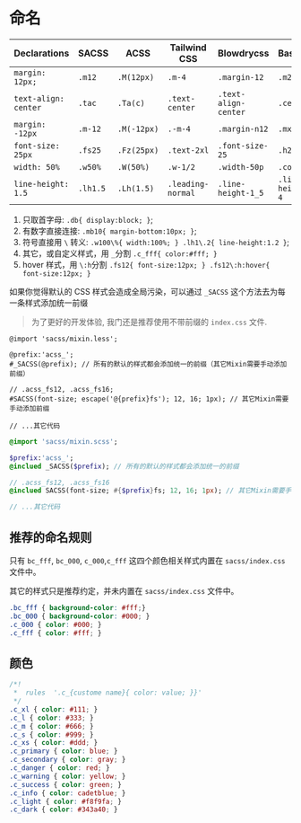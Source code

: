 # 命名

| Declarations         | SACSS     | ACSS       | Tailwind CSS      | Blowdrycss           | Basscss          | Tachyons   |
| -------------------- | -------- | ----------- | ----------------- | -------------------- | ---------------- | ---------- |
| `margin: 12px;`      | `.m12`   | `.M(12px)`  | `.m-4`            | `.margin-12`         | `.m2`            | `.ma3`     |
| `text-align: center` | `.tac`   | `.Ta(c)`    | `.text-center`    | `.text-align-center` | `.center`        | `.tc`      |
| `margin: -12px`      | `.m-12`  | `.M(-12px)` | `.-m-4`           | `.margin-n12`        | `.mxn2`          | `.na3`     |
| `font-size: 25px`    | `.fs25`  | `.Fz(25px)` | `.text-2xl`       | `.font-size-25`      | `.h2`            | `.f3`      |
| `width: 50%`         | `.w50%`  | `.W(50%)`   | `.w-1/2`          | `.width-50p`         | `.col-6`         | `.w-50`    |
| `line-height: 1.5`   | `.lh1.5` | `.Lh(1.5)`  | `.leading-normal` | `.line-height-1_5`   | `.line-height-4` | `.lh-copy` |


1. 只取首字母: `.db{ display:block; }`;
2. 有数字直接连接: `.mb10{ margin-bottom:10px; }`;
3. 符号直接用 `\` 转义:  `.w100\%{ width:100%; } .lh1\.2{ line-height:1.2 }`;
4. 其它，或自定义样式，用 `_`分割 `.c_fff{ color:#fff; }`
5. hover 样式，用 `\:h`分割 `.fs12{ font-size:12px; } .fs12\:h:hover{ font-size:12px; }`

如果你觉得默认的 CSS 样式会造成全局污染，可以通过 `_SACSS` 这个方法去为每一条样式添加统一前缀

> 为了更好的开发体验, 我门还是推荐使用不带前缀的 `index.css` 文件.

```less
@import 'sacss/mixin.less';

@prefix:'acss_';
#_SACSS(@prefix); // 所有的默认的样式都会添加统一的前缀（其它Mixin需要手动添加前缀）

// .acss_fs12, .acss_fs16;
#SACSS(font-size; escape('@{prefix}fs'); 12, 16; 1px); // 其它Mixin需要手动添加前缀 

// ...其它代码
```

```sass
@import 'sacss/mixin.scss';

$prefix:'acss_';
@inclued _SACSS($prefix); // 所有的默认的样式都会添加统一的前缀

// .acss_fs12, .acss_fs16
@inclued SACSS(font-size; #{$prefix}fs; 12, 16; 1px); // 其它Mixin需要手动添加前缀

// ...其它代码
```

## 推荐的命名规则

只有 `bc_fff`, `bc_000`, `c_000`,`c_fff` 这四个颜色相关样式内置在 `sacss/index.css` 文件中。

其它的样式只是推荐约定，并未内置在 `sacss/index.css` 文件中。

```css
.bc_fff { background-color: #fff;}
.bc_000 { background-color: #000; }
.c_000 { color: #000; }
.c_fff { color: #fff; }
```

## 颜色

```css
/*!
 *  rules  '.c_{custome name}{ color: value; }}'
 */
.c_xl { color: #111; }
.c_l { color: #333; }
.c_m { color: #666; }
.c_s { color: #999; }
.c_xs { color: #ddd; }
.c_primary { color: blue; }
.c_secondary { color: gray; }
.c_danger { color: red; }
.c_warning { color: yellow; }
.c_success { color: green; }
.c_info { color: cadetblue; }
.c_light { color: #f8f9fa; }
.c_dark { color: #343a40; }
```


